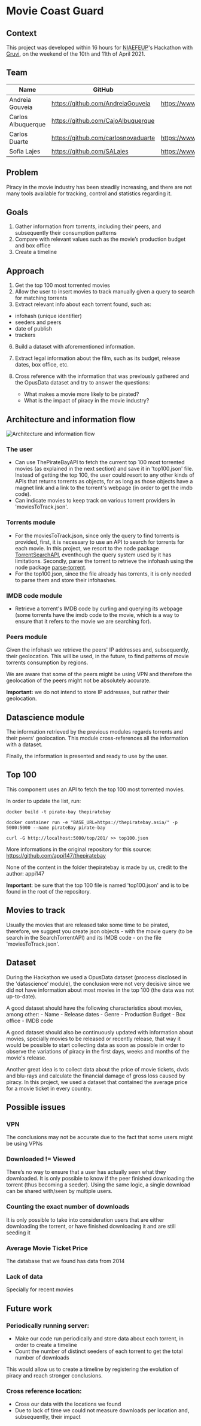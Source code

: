 # Movie Coast Guard

## Context
This project was developed within 16 hours for [NIAEFEUP](https://ni.fe.up.pt/)'s Hackathon with [Gruvi](https://www.gruvi.tv/), on the weekend of the 10th and 11th of April 2021.

## Team
| Name | GitHub | Linkedin |
| ---- | ------ | -------- |
| Andreia Gouveia | https://github.com/AndreiaGouveia | https://www.linkedin.com/in/andreia-gouveia/ |
| Carlos Albuquerque | https://github.com/CajoAlbuquerque | |
| Carlos Duarte | https://github.com/carlosnovaduarte | https://www.linkedin.com/in/carlosnovaduarte/ |
| Sofia Lajes | https://github.com/SALajes | https://www.linkedin.com/in/salajes/ |

## Problem
Piracy in the movie industry has been steadily increasing, and there are not many tools available for tracking, control and statistics regarding it.

## Goals
1. Gather information from torrents, including their peers, and subsequently their consumption patterns
2. Compare with relevant values such as the movie’s production budget and box office
3. Create a timeline

## Approach
1. Get the top 100 most torrented movies 
2. Allow the user to insert movies to track manually given a query to search for matching torrents
3. Extract relevant info about each torrent found, such as:
- infohash (unique identifier)
- seeders and peers
- date of publish
- trackers
6. Build a dataset with aforementioned information.
7. Extract legal information about the film, such as its budget, release dates, box office, etc.
8. Cross reference with the information that was previously gathered and the OpusData dataset and try to answer the questions: 

    - What makes a movie more likely to be pirated? 
    - What is the impact of piracy in the movie industry?

## Architecture and information flow
![Architecture and information flow](https://user-images.githubusercontent.com/38894031/114429239-09c19700-9bb5-11eb-8a22-656c230a74c0.png)

### The user
- Can use ThePirateBayAPI to fetch the current top 100 most torrented movies (as explained in the next section) and save it in 'top100.json' file. Instead of getting the top 100, the user could resort to any other kinds of APIs that returns torrents as objects, for as long as those objects have a magnet link and a link to the torrent's webpage (in order to get the imdb code).
- Can indicate movies to keep track on various torrent providers in 'moviesToTrack.json'.

### Torrents module
- For the moviesToTrack.json, since only the query to find torrents is provided, first, it is necessary to use an API to search for torrents for each movie. In this project, we resort to the node package [TorrentSearchAPI](https://www.npmjs.com/package/torrent-search-api), eventhough the query system used by it has limitations. Secondly, parse the torrent to retrieve the infohash using the node package [parse-torrent](https://www.npmjs.com/package/parse-torrent).
- For the top100.json, since the file already has torrents, it is only needed to parse them and store their infohashes.

### IMDB code module
- Retrieve a torrent's IMDB code by curling and querying its webpage (some torrents have the imdb code to the movie, which is a way to ensure that it refers to the movie we are searching for).

### Peers module
Given the infohash we retrieve the peers' IP addresses and, subsequently, their geolocation. This will be used, in the future, to find patterns of movie torrents consumption by regions.

We are aware that some of the peers might be using VPN and therefore the geolocation of the peers might not be absolutely accurate.

**Important:** we do not intend to store IP addresses, but rather their geolocation. 

## Datascience module
The information retrieved by the previous modules regards torrents and their peers' geolocation. This module cross-references all the information with a dataset.

Finally, the information is presented and ready to use by the user.

## Top 100
This component uses an API to fetch the top 100 most torrented movies.

In order to update the list, run:

`docker build -t pirate-bay thepiratebay`

`docker container run -e "BASE_URL=https://thepiratebay.asia/" -p 5000:5000 --name pirateBay pirate-bay`

`curl -G http://localhost:5000/top/201/ >> top100.json`

More informations in the original repository for this source: https://github.com/appi147/thepiratebay


None of the content in the folder thepiratebay is made by us, credit to the author: appi147


**Important**: be sure that the top 100 file is named 'top100.json' and is to be found in the root of the repository.

## Movies to track
Usually the movies that are released take some time to be pirated, therefore, we suggest you create json objects - with the movie query (to be search in the SearchTorrentAPI) and its IMDB code - on the file 'moviesToTrack.json'. 

## Dataset
During the Hackathon we used a OpusData dataset (process disclosed in the 'datascience' module), the conclusion were not very decisive since we did not have information about most movies in the top 100 (the data was not up-to-date).

A good dataset should have the following characteristics about movies, among other:
    - Name
    - Release dates
    - Genre
    - Production Budget
    - Box office
    - IMDB code 

A good dataset should also be continuously updated with information about movies, specially movies to be released or recently release, that way it would be possible to start collecting data as soon as possible in order to observe the variations of piracy in the first days, weeks and months of the movie's release.

Another great idea is to collect data about the price of movie tickets, dvds and blu-rays and calculate the financial damage of gross loss caused by piracy. In this project, we used a dataset that contained the average price for a movie ticket in every country.

## Possible issues
### VPN
The conclusions may not be accurate due to the fact that some users might be using VPNs

### Downloaded != Viewed
There’s no way to ensure that a user has actually seen what they downloaded. It is only possible to know if the peer finished downloading the torrent (thus becoming a seeder). Using the same logic, a single download can be shared with/seen by multiple users.

### Counting the exact number of downloads
It is only possible to take into consideration users that are either downloading the torrent, or have finished downloading it and are still seeding it

### Average Movie Ticket Price
The database that we found has data from 2014

### Lack of data
Specially for recent movies

## Future work
### Periodically running server:
- Make our code run periodically and store data about each torrent, in order to create a timeline
- Count the number of distinct seeders of each torrent to get the total number of downloads

This would allow us to create a timeline by registering the evolution of piracy and reach stronger conclusions.

### Cross reference location:
- Cross our data with the locations we found
- Due to lack of time we could not measure downloads per location and, subsequently, their impact
